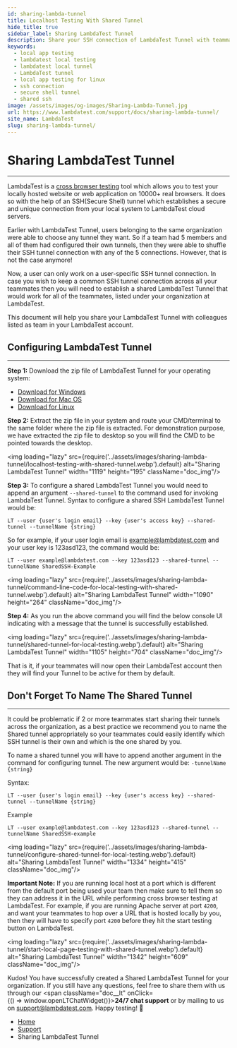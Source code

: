 ```yaml
---
id: sharing-lambda-tunnel
title: Localhost Testing With Shared Tunnel
hide_title: true
sidebar_label: Sharing LambdaTest Tunnel
description: Share your SSH connection of LambdaTest Tunnel with teammates belonging to your organization and test your locally hosted web applications or web pages faster.
keywords:
  - local app testing
  - lambdatest local testing
  - lambdatest local tunnel
  - LambdaTest tunnel
  - local app testing for linux
  - ssh connection
  - secure shell tunnel
  - shared ssh
image: /assets/images/og-images/Sharing-Lambda-Tunnel.jpg
url: https://www.lambdatest.com/support/docs/sharing-lambda-tunnel/
site_name: LambdaTest
slug: sharing-lambda-tunnel/
---
```


<script type="application/ld+json"
      dangerouslySetInnerHTML={{ __html: JSON.stringify({
       "@context": "https://schema.org",
        "@type": "BreadcrumbList",
        "itemListElement": [{
          "@type": "ListItem",
          "position": 1,
          "name": "LambdaTest",
          "item": "https://www.lambdatest.com"
        },{
          "@type": "ListItem",
          "position": 2,
          "name": "Support",
          "item": "https://www.lambdatest.com/support/docs/"
        },{
          "@type": "ListItem",
          "position": 3,
          "name": "Sharing LambdaTest Tunnel",
          "item": "https://www.lambdatest.com/support/docs/sharing-lambda-tunnel/"
        }]
      })
    }}
></script>

# Sharing LambdaTest Tunnel

* * *
LambdaTest is a [cross browser testing](https://www.lambdatest.com/) tool which allows you to test your locally hosted website or web application on 10000+ real browsers. It does so with the help of an SSH(Secure Shell) tunnel which establishes a secure and unique connection from your local system to LambdaTest cloud servers.

Earlier with LambdaTest Tunnel, users belonging to the same organization were able to choose any tunnel they want. So if a team had 5 members and all of them had configured their own tunnels, then they were able to shuffle their SSH tunnel connection with any of the 5 connections. However, that is not the case anymore!

Now, a user can only work on a user-specific SSH tunnel connection. In case you wish to keep a common SSH tunnel connection across all your teammates then you will need to establish a shared LambdaTest Tunnel that would work for all of the teammates, listed under your organization at LambdaTest.

This document will help you share your LambdaTest Tunnel with colleagues listed as team in your LambdaTest account.

## Configuring LambdaTest Tunnel

* * *
**Step 1:** Download the zip file of LambdaTest Tunnel for your operating system: 
- [Download for Windows](https://downloads.lambdatest.com/tunnel/v3/windows/64bit/LT_Windows.zip)
- [Download for Mac OS](https://downloads.lambdatest.com/tunnel/v3/mac/64bit/LT_Mac.zip)
- [Download for Linux](https://downloads.lambdatest.com/tunnel/v3/linux/64bit/LT_Linux.zip)

**Step 2:** Extract the zip file in your system and route your CMD/terminal to the same folder where the zip file is extracted. For demonstration purpose, we have extracted the zip file to desktop so you will find the CMD to be pointed towards the desktop.

<img loading="lazy" src={require('../assets/images/sharing-lambda-tunnel/localhost-testing-with-shared-tunnel.webp').default} alt="Sharing LambdaTest Tunnel" width="1119" height="195" className="doc_img"/>

**Step 3:** To configure a shared LambdaTest Tunnel you would need to append an argument `--shared-tunnel` to the command used for invoking LambdaTest Tunnel. Syntax to configure a shared SSH LambdaTest Tunnel would be:

`LT --user {user's login email} --key {user's access key} --shared-tunnel --tunnelName {string}`

So for example, if your user login email is example@lambdatest.com and your user key is 123asd123, the command would be:

`LT --user example@lambdatest.com --key 123asd123 --shared-tunnel --tunnelName SharedSSH-Example`

<img loading="lazy" src={require('../assets/images/sharing-lambda-tunnel/command-line-code-for-local-testing-with-shared-tunnel.webp').default} alt="Sharing LambdaTest Tunnel" width="1090" height="264" className="doc_img"/>

**Step 4:** As you run the above command you will find the below console UI indicating with a message that the tunnel is successfully established.

<img loading="lazy" src={require('../assets/images/sharing-lambda-tunnel/shared-tunnel-for-local-testing.webp').default} alt="Sharing LambdaTest Tunnel" width="1105" height="704" className="doc_img"/>

That is it, if your teammates will now open their LambdaTest account then they will find your Tunnel to be active for them by default.

## Don't Forget To Name The Shared Tunnel

* * *
It could be problematic if 2 or more teammates start sharing their tunnels across the organization, as a best practice we recommend you to name the Shared tunnel appropriately so your teammates could easily identify which SSH tunnel is their own and which is the one shared by you.

To name a shared tunnel you will have to append another argument in the command for configuring tunnel. The new argument would be: `-tunnelName {string}`

Syntax:

`LT --user {user's login email} --key {user's access key} --shared-tunnel --tunnelName {string}`

Example

`LT --user example@lambdatest.com --key 123asd123 --shared-tunnel --tunnelName SharedSSH-example`

<img loading="lazy" src={require('../assets/images/sharing-lambda-tunnel/configure-shared-tunnel-for-local-testing.webp').default} alt="Sharing LambdaTest Tunnel" width="1334" height="415" className="doc_img"/>

**Important Note:** If you are running local host at a port which is different from the default port being used your team then make sure to tell them so they can address it in the URL while performing cross browser testing at LambdaTest. For example, if you are running Apache server at port `4200`, and want your teammates to hop over a URL that is hosted locally by you, then they will have to specify port `4200` before they hit the start testing button on LambdaTest.

<img loading="lazy" src={require('../assets/images/sharing-lambda-tunnel/start-local-page-testing-with-shared-tunnel.webp').default} alt="Sharing LambdaTest Tunnel" width="1342" height="609" className="doc_img"/>

Kudos! You have successfully created a Shared LambdaTest Tunnel for your organization. If you still have any questions, feel free to share them with us through our <span className="doc__lt" onClick={() => window.openLTChatWidget()}>**24/7 chat support**</span> or by mailing to us on [support@lambdatest.com](mailto:support@lambdatest.com). Happy testing! 🙂

<nav aria-label="breadcrumbs">
  <ul className="breadcrumbs">
    <li className="breadcrumbs__item">
      <a className="breadcrumbs__link" href="https://www.lambdatest.com">
        Home
      </a>
    </li>
    <li className="breadcrumbs__item">
      <a className="breadcrumbs__link" target="_self" href="https://www.lambdatest.com/support/docs/">
        Support
      </a>
    </li>
    <li className="breadcrumbs__item breadcrumbs__item--active">
      <span className="breadcrumbs__link">
        Sharing LambdaTest Tunnel
      </span>
    </li>
  </ul>
</nav>